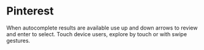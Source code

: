 # Pinterest

When autocomplete results are available use up and down arrows to review and enter to select. Touch device users, explore by touch or with swipe gestures.
